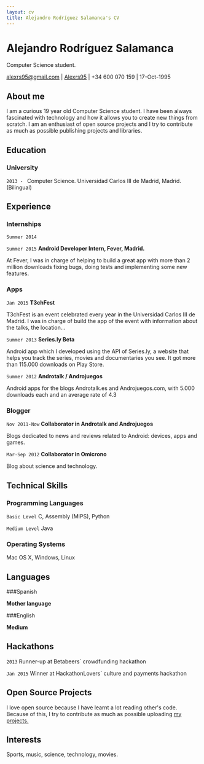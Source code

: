 ```yaml
---
layout: cv
title: Alejandro Rodríguez Salamanca's CV
---
```

# Alejandro Rodríguez Salamanca
Computer Science student.

<div id="webaddress">
<a target="_blank" href="mailto:alexrs95@gmail.com"><i class="fa fa-envelope-o fa-2x"></i> alexrs95@gmail.com</a> | <a target="_blank" href="https://github.com/Alexrs95/"><i class="fa fa-github fa-2x"></i> Alexrs95</a> | <i class="fa fa-mobile fa-2x"></i> +34 600 070 159 | 17-Oct-1995
</div>


## About me

I am a curious 19 year old Computer Science student. I have been always fascinated with technology and how it allows you to create new things from scratch. I am an enthusiast of open source projects and I try to contribute as much as possible publishing projects and libraries.

## Education

### University

`2013 - `
Computer Science. Universidad Carlos III de Madrid, Madrid. (Bilingual)

## Experience

### Internships

`Summer 2014`

`Summer 2015`
__Android Developer Intern, Fever, Madrid.__

At Fever, I was in charge of helping to build a great app with more than 2 million downloads fixing bugs, doing tests and implementing some new features. 

### Apps

`Jan 2015`
__T3chFest__

T3chFest is an event celebrated every year in the Universidad Carlos III de Madrid. I was in charge of build the app of the event with information about the talks, the location...

`Summer 2013`
__Series.ly Beta__

Android app which I developed using the API of Series.ly, a website that helps you track the series, movies and documentaries you see. It got more than 115.000 downloads on Play Store.

`Summer 2012`
__Androtalk / Androjuegos__

Android apps for the blogs Androtalk.es and Androjuegos.com, with 5.000 downloads each and an average rate of 4.3

### Blogger

`Nov 2011-Now`
__Collaborator in Androtalk and Androjuegos__

Blogs dedicated to news and reviews related to Android: devices, apps and games.

`Mar-Sep 2012`
__Collaborator in Omicrono__

Blog about science and technology.

## Technical Skills

### Programming Languages

`Basic Level`
C, Assembly (MIPS), Python

`Medium Level`
Java

### Operating Systems

Mac OS X, Windows, Linux

## Languages

###Spanish

__Mother language__

###English

__Medium__

## Hackathons

`2013`
Runner-up at Betabeers´ crowdfunding hackathon

`Jan 2015`
Winner at HackathonLovers´ culture and payments hackathon

## Open Source Projects

I love open source because I have learnt a lot reading other's code. Because of this, I try to contribute as much as possible uploading [my projects.](https://github.com/Alexrs95/)

## Interests

Sports, music, science, technology, movies.



<!-- ### Footer

Last updated: Sep 2015 -->


